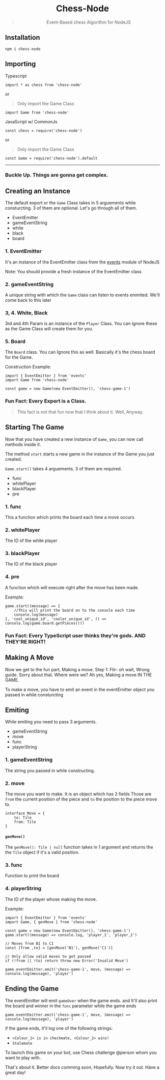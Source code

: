 <div align="center">

# Chess-Node
> Event-Based chess Algorithm for NodeJS

</div>

## Installation

```SH
npm i chess-node
```

## Importing

Typescript

```TS
import * as chess from 'chess-node'
```
or
> Only import the Game Class
```TS
import Game from 'chess-node'
```

JavaScript w/ CommonJs
```JS 
const chess = require('chess-node')
```
or
> Only import the Game Class
```JS
const Game = require('chess-node').default
```
-----------------
### Buckle Up. Things are gonna get complex.

## Creating an Instance

The default export or the `Game` Class takes in 5 arguements while consturcting. 3 of them are optional. Let's go through all of them.

- EventEmitter
- gameEventString
- white
- black
- board

### 1. EventEmitter

It's an instance of the EventEmitter class from the [events](https://nodejs.org/api/events.html) module of NodeJS

Note: You should provide a fresh instance of the EventEmitter class

### 2. gameEventString

A unique string with which the `Game` class can listen to events emmited. We'll come back to this later

### 3, 4. White, Black

3rd and 4th Param is an instance of the `Player` Class. You can ignore these as the Game Class will create them for you.

### 5. Board

The `Board` class. You can Ignore this as well. Basically it's the chess board for the Game.


Construction Example:

```TS
import { EventEmitter } from 'events'
import Game from 'chess-node'

const game = new Game(new EventEmitter(), 'chess-game-1')

```

### **Fun Fact: Every Export is a Class.**
> This fact is not that fun now that I think about it. Well, Anyway.

## Starting The Game

Now that you have created a new instance of `Game`, you can now call methods inside it.

The method `start` starts a new game in the instance of the Game you just created.

`Game.start()` takes 4 arguements. 3 of them are required.

- func
- whitePlayer
- blackPlayer
- pre

### 1. func

This a function which prints the board each time a move occurs

### 2. whitePlayer 

The ID of the white player

### 3. blackPlayer

The ID of the black player

### 4. pre

A function which will execute right after the move has been made.

Example:

```TS
game.start((message) => {
    //This will print the board on to the console each time
    console.log(message)
}, 'cool_unique_id', 'cooler_unique_id', () => console.log(game.board.getPieces()))
```

### **Fun Fact: Every TypeScript user thinks they're gods. AND THEY'RE RIGHT!**

## Making A Move

Now we get to the fun part, Making a move. Step 1: Flir- oh wait, Wrong guide. Sorry about that. Where were we? Ah yes, Making a move IN THE GAME. 

To make a move, you have to emit an event in the eventEmitter object you passed in while consturcting

## Emiting

While emiting you need to pass 3 arguments.

- gameEventString
- move
- func
- playerString

### 1. gameEventString
The string you passed in while constructing.

### 2. move
The move you want to make.
It is an object which has 2 fields 
Those are `from` the current position of the piece and `to` the position to the piece move to.
```TS
interface Move = {
    to: Tile
    from: Tile
}
```
#### `genMove()`
The `genMove(): Tile | null` function takes in 1 argument and returns the the `Tile` object if it's a valid position.

### 3. func
Function to print the board

### 4. playerString

The ID of the player whose making the move.

Example: 
```TS
import { EventEmitter } from 'events'
import Game, { genMove } from 'chess-node'

const game = new Game(new EventEmitter(), 'chess-game-1')
game.start((message) => console.log, 'player_1', 'player_2')

// Moves from B1 to C1
const [from ,to] = [genMove('B1'), genMove('C1')]

// Only allow valid moves to get passed
if (!from || !to) return throw new Error('Invalid Move')

game.eventEmitter.emit('chess-game-1', move, (message) => console.log(message), 'player')
```
## Ending the Game

The eventEmitter will emit `gameOver` when the game ends.
and It'll also print the board and winner in the `func` parameter while the game ends
```TS
game.eventEmitter.emit('chess-game-1', move, (message) => console.log(message), 'player')
```

if the game ends, it'll log one of the following strings: 

- `<Colour_1> is in checkmate, <Colour_2> wins!`
- `Stalemate`


To launch this game on your bot, use <prefix>Chess challenge @person whom you want to play with.

That's about it. Better docs comming soon, Hopefully. Now try it out. Have a great day!
